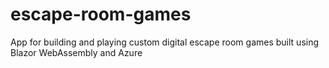 # escape-room-games
App for building and playing custom digital escape room games built using Blazor WebAssembly and Azure
